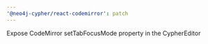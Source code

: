 ```yaml
---
'@neo4j-cypher/react-codemirror': patch
---
```


Expose CodeMirror setTabFocusMode property in the CypherEditor
